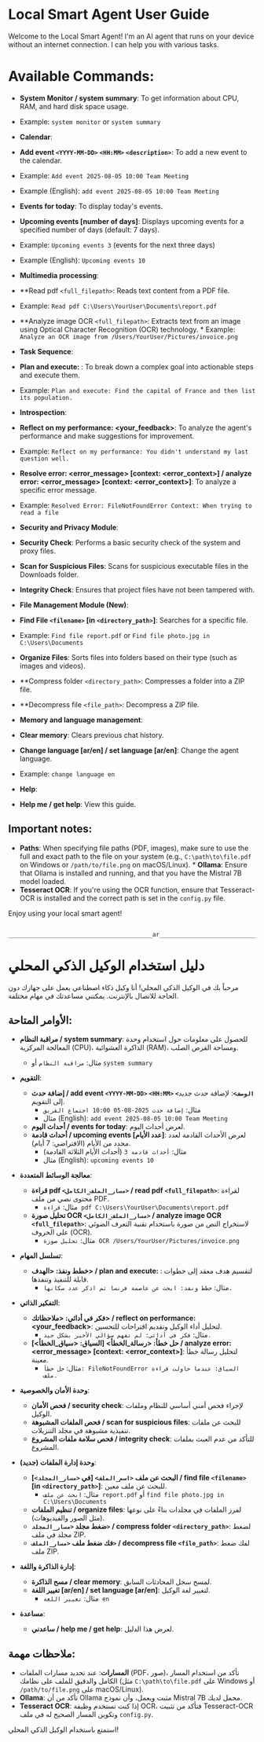 # Local Smart Agent User Guide

Welcome to the Local Smart Agent! I'm an AI agent that runs on your device without an internet connection. I can help you with various tasks.

# Available Commands:

* **System Monitor / system summary**: To get information about CPU, RAM, and hard disk space usage.
* Example: `system monitor` or `system summary`

* **Calendar**:
* **Add event `<YYYY-MM-DD>` `<HH:MM>` `<description>`**: To add a new event to the calendar.
* Example: `Add event 2025-08-05 10:00 Team Meeting`
* Example (English): `add event 2025-08-05 10:00 Team Meeting`
* **Events for today**: To display today's events.
* **Upcoming events [number of days]**: Displays upcoming events for a specified number of days (default: 7 days).
* Example: `Upcoming events 3` (events for the next three days)
* Example (English): `Upcoming events 10`

* **Multimedia processing**:
* **Read pdf `<full_filepath>`: Reads text content from a PDF file.
* Example: `Read pdf C:\Users\YourUser\Documents\report.pdf`
* **Analyze image OCR `<full_filepath>`: Extracts text from an image using Optical Character Recognition (OCR) technology. * Example: `Analyze an OCR image from /Users/YourUser/Pictures/invoice.png`

* **Task Sequence**:
* **Plan and execute: <objective>**: To break down a complex goal into actionable steps and execute them.
* Example: `Plan and execute: Find the capital of France and then list its population.`

* **Introspection**:
* **Reflect on my performance: <your_feedback>**: To analyze the agent's performance and make suggestions for improvement.
* Example: `Reflect on my performance: You didn't understand my last question well.`
* **Resolve error: <error_message> [context: <error_context>] / analyze error: <error_message> [context: <error_context>]**: To analyze a specific error message.
* Example: `Resolved Error: FileNotFoundError Context: When trying to read a file`

* **Security and Privacy Module**:
* **Security Check**: Performs a basic security check of the system and proxy files.
* **Scan for Suspicious Files**: Scans for suspicious executable files in the Downloads folder.
* **Integrity Check**: Ensures that project files have not been tampered with.

* **File Management Module (New)**:
* **Find File `<filename>` [in `<directory_path>`]**: Searches for a specific file.
* Example: `Find file report.pdf` or `Find file photo.jpg in C:\Users\Documents`
* **Organize Files**: Sorts files into folders based on their type (such as images and videos).
* **Compress folder `<directory_path>`: Compresses a folder into a ZIP file.
* **Decompress file `<file_path>`: Decompress a ZIP file.

* **Memory and language management**:
* **Clear memory**: Clears previous chat history.
* **Change language [ar/en] / set language [ar/en]**: Change the agent language.
* Example: `change language en`

* **Help**:
* **Help me / get help**: View this guide.

## Important notes:

* **Paths**: When specifying file paths (PDF, images), make sure to use the full and exact path to the file on your system (e.g., `C:\path\to\file.pdf` on Windows or `/path/to/file.png` on macOS/Linux). * **Ollama**: Ensure that Ollama is installed and running, and that you have the Mistral 7B model loaded.
* **Tesseract OCR**: If you're using the OCR function, ensure that Tesseract-OCR is installed and the correct path is set in the `config.py` file.

Enjoy using your local smart agent!   

                           _________________________________________ar________________________________________________
# دليل استخدام الوكيل الذكي المحلي

مرحباً بك في الوكيل الذكي المحلي! أنا وكيل ذكاء اصطناعي يعمل على جهازك دون الحاجة للاتصال بالإنترنت. يمكنني مساعدتك في مهام مختلفة.

## الأوامر المتاحة:

* **مراقبة النظام / system summary**: للحصول على معلومات حول استخدام وحدة المعالجة المركزية (CPU)، الذاكرة العشوائية (RAM)، ومساحة القرص الصلب.
    * مثال: `مراقبة النظام` أو `system summary`

* **التقويم**:
    * **إضافة حدث / add event `<YYYY-MM-DD>` `<HH:MM>` `<الوصف>`**: لإضافة حدث جديد إلى التقويم.
        * مثال: `إضافة حدث 2025-08-05 10:00 اجتماع الفريق`
        * مثال (English): `add event 2025-08-05 10:00 Team Meeting`
    * **أحداث اليوم / events for today**: لعرض أحداث اليوم.
    * **أحداث قادمة / upcoming events [عدد الأيام]**: لعرض الأحداث القادمة لعدد محدد من الأيام (الافتراضي: 7 أيام).
        * مثال: `أحداث قادمة 3` (أحداث الأيام الثلاثة القادمة)
        * مثال (English): `upcoming events 10`

* **معالجة الوسائط المتعددة**:
    * **قراءة pdf `<مسار_الملف_الكامل>` / read pdf `<full_filepath>`**: لقراءة محتوى نصي من ملف PDF.
        * مثال: `قراءة pdf C:\Users\YourUser\Documents\report.pdf`
    * **تحليل صورة OCR `<مسار_الملف_الكامل>` / analyze image OCR `<full_filepath>`**: لاستخراج النص من صورة باستخدام تقنية التعرف الضوئي على الحروف (OCR).
        * مثال: `تحليل صورة OCR /Users/YourUser/Pictures/invoice.png`

* **تسلسل المهام**:
    * **خطط ونفذ: <الهدف> / plan and execute: <objective>**: لتقسيم هدف معقد إلى خطوات قابلة للتنفيذ وتنفذها.
        * مثال: `خطط ونفذ: ابحث عن عاصمة فرنسا ثم اذكر عدد سكانها.`

* **التفكير الذاتي**:
    * **فكر في أدائي: <ملاحظاتك> / reflect on performance: <your_feedback>**: لتحليل أداء الوكيل وتقديم اقتراحات للتحسين.
        * مثال: `فكر في أدائي: لم تفهم سؤالي الأخير بشكل جيد.`
    * **حل خطأ: <رسالة_الخطأ> [السياق: <سياق_الخطأ>] / analyze error: <error_message> [context: <error_context>]**: لتحليل رسالة خطأ معينة.
        * مثال: `حل خطأ: FileNotFoundError السياق: عندما حاولت قراءة ملف.`

* **وحدة الأمان والخصوصية**:
    * **فحص الأمان / security check**: لإجراء فحص أمني أساسي للنظام وملفات الوكيل.
    * **فحص الملفات المشبوهة / scan for suspicious files**: للبحث عن ملفات تنفيذية مشبوهة في مجلد التنزيلات.
    * **فحص سلامة ملفات المشروع / integrity check**: للتأكد من عدم العبث بملفات المشروع.

* **وحدة إدارة الملفات (جديد)**:
    * **البحث عن ملف `<اسم_الملف>` [في `<مسار_المجلد>`] / find file `<filename>` [in `<directory_path>`]**: للبحث عن ملف معين.
        * مثال: `ابحث عن ملف report.pdf` أو `find file photo.jpg in C:\Users\Documents`
    * **تنظيم الملفات / organize files**: لفرز الملفات في مجلدات بناءً على نوعها (مثل الصور والفيديوهات).
    * **ضغط مجلد `<مسار_المجلد>` / compress folder `<directory_path>`**: لضغط مجلد في ملف ZIP.
    * **فك ضغط ملف `<مسار_الملف>` / decompress file `<file_path>`**: لفك ضغط ملف ZIP.

* **إدارة الذاكرة واللغة**:
    * **مسح الذاكرة / clear memory**: لمسح سجل المحادثات السابق.
    * **تغيير اللغة [ar/en] / set language [ar/en]**: لتغيير لغة الوكيل.
        * مثال: `تغيير اللغة en`

* **مساعدة**:
    * **ساعدني / help me / get help**: لعرض هذا الدليل.

## ملاحظات مهمة:

* **المسارات**: عند تحديد مسارات الملفات (PDF، صور)، تأكد من استخدام المسار الكامل والدقيق للملف على نظامك (مثل `C:\path\to\file.pdf` على Windows أو `/path/to/file.png` على macOS/Linux).
* **Ollama**: تأكد من أن Ollama مثبت ويعمل، وأن نموذج Mistral 7B محمل لديك.
* **Tesseract OCR**: إذا كنت تستخدم وظيفة OCR، فتأكد من تثبيت Tesseract-OCR وتكوين المسار الصحيح له في ملف `config.py`.

استمتع باستخدام الوكيل الذكي المحلي!
